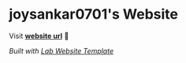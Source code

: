 
# joysankar0701's Website

Visit **[website url](#)** 🚀

_Built with [Lab Website Template](https://greene-lab.gitbook.io/lab-website-template-docs)_
